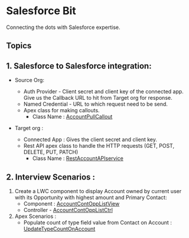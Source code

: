 # Salesforce Bit

Connecting the dots with Salesforce expertise.

## Topics

## 1. Salesforce to Salesforce integration:
- Source Org:
    - Auth Provider - Client secret and client key of the connected app. Give us the Callback URL to hit from Target org for response. 
    - Named Credential - URL to which request need to be send.
    - Apex class for making callouts. 
        - Class Name : [AccountPullCallout](https://github.com/swapniljn8/Salesforce-Bit/blob/4276deb9fc67f69fc1da4e45c3fc98c0e641bddc/force-app/main/default/classes/RestAccountAPIservice.cls)
    
- Target org :
    - Connected App : Gives the client secret and client key.
    - Rest API apex class to handle the HTTP requests (GET, POST, DELETE, PUT, PATCH)
        - Class Name : [RestAccountAPIservice](https://github.com/swapniljn8/Salesforce-Bit/blob/f45fd683735e70b5dfc6ae8d26e1283784da1bd0/force-app/main/default/classes/AccountPullCallout.cls)

## 2. Interview Scenarios :
1. Create a LWC component to display Account owned by current user with its Opportunity with highest amount and Primary Contact:
    - Component : [AccountContOppListView](https://github.com/swapniljn8/Salesforce-Bit/blob/main/force-app/main/default/lwc/accountContOppListView/accountContOppListView.html)
    - Controller - [AccountContOppListCtrl](https://github.com/swapniljn8/Salesforce-Bit/blob/a0a93137cee8d9f978ed29f1954cda21f97999ea/force-app/main/default/classes/AccountContOppListCtrl.cls)
2. Apex Scenarios :
    - Populate count of type field value from Contact on Account : [UpdateTypeCountOnAccount](https://github.com/swapniljn8/Salesforce-Bit/blob/1d0bf85d0844f19899bb8f554e2883be09363a1e/Scenarios/UpdateTypeCountOnAccount.apex)
